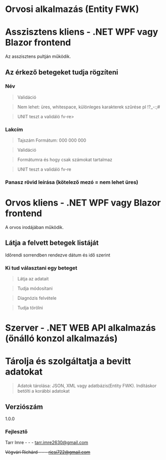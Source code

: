 # Orvosi alkalmazás (Entity FWK)

# Asszisztens kliens - .NET WPF vagy Blazor frontend
Az asszisztens pultján működik.

## Az érkező betegeket tudja rögzíteni
### Név

>Validáció

>Nem lehet: üres, whitespace, különleges karakterek szűrése pl !?_-:;#

>UNIT teszt a validáló fv-re>

### Lakcím
>Tajszám Formátum: 000 000 000

>Validáció

>Formátumra és hogy csak számokat tartalmaz

>UNIT teszt a validáló fv-re

### Panasz rövid leírása (kötelező mezó = nem lehet üres)

# Orvos kliens - .NET WPF vagy Blazor frontend
A orvos irodájában működik.
## Látja a felvett betegek listáját
Időrendi sorrendben rendezve dátum és idő szerint

### Ki tud választani egy beteget
>Látja az adatait

>Tudja módosítani

>Diagnózis felvétele

>Tudja törölni

# Szerver - .NET WEB API alkalmazás (önálló konzol alkalmazás)

# Tárolja és szolgáltatja a bevitt adatokat
>Adatok tárolása: JSON, XML vagy adatbázis(Entity FWK). 
>Indításkor betölti a korábbi adatokat

## Verziószám
1.0.0

### Fejlesztő
Tarr Imre - - - tarr.imre2630@gmail.com 

~~Végvári Richárd - - - ricsi722@gmail.com~~
